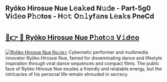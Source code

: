 ## Ryōko Hirosue Nue L𝚎a𝚔ed N𝚞𝚍e - Part-5g0 Vi𝚍𝚎o P𝚑𝚘tos - H𝚘𝚝 O𝚗𝚕yf𝚊ns L𝚎a𝚔s PneCd

# <h2><a href="http://kf238hx.oniu.top/?m=Ry%c5%8dko+Hirosue+Nue">🔗👉 🔴 Ryōko Hirosue Nue P𝚑ot𝚘𝚜 V𝚒d𝚎o</a></h2>

[![Ryōko Hirosue Nue Nu𝚍e𝚜](https://i.imgur.com/0qMVB7G.gif)](http://kf238hx.oniu.top/?m=Ry%c5%8dko+Hirosue+Nue)
Cybernetic performer and multimedia innovator Ryōko Hirosue Nue, famed for disseminating dance and lifestyle inspiration through viral dance sequences and compact films. The public face of Ryōko Hirosue Nue exudes a friendly and relatable energy, but the intricacies of his personal life remain shrouded in secrecy.  
